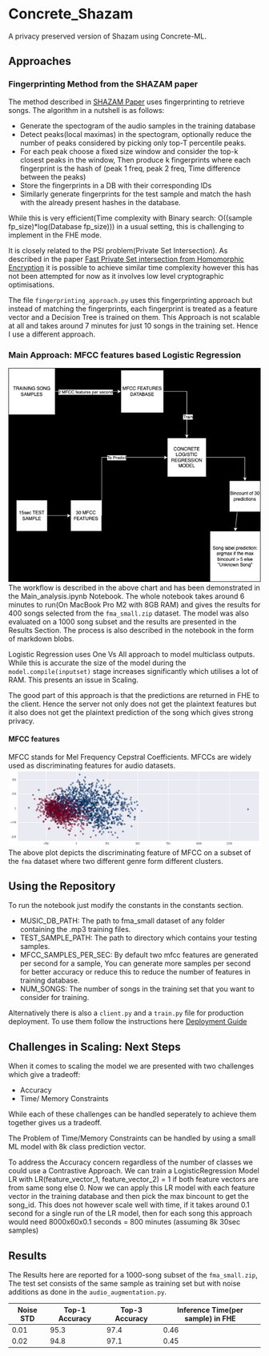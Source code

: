 # Concrete_Shazam
A privacy preserved version of Shazam using Concrete-ML.

## Approaches

### Fingerprinting Method from the SHAZAM paper
The method described in [SHAZAM Paper](https://www.ee.columbia.edu/~dpwe/papers/Wang03-shazam.pdf) uses fingerprinting to retrieve songs. The algorithm in a nutshell is as follows:
- Generate the spectogram of the audio samples in the training database
- Detect peaks(local maximas) in the spectogram, optionally reduce the number of peaks considered by picking only top-T percentile peaks.
- For each peak choose a fixed size window and consider the top-k closest peaks in the window, Then produce k fingerprints where each fingerprint is the hash of (peak 1 freq, peak 2 freq, Time difference between the peaks)
- Store the fingerprints in a DB with their corresponding IDs
- Similarly generate fingerprints for the test sample and match the hash with the already present hashes in the database.

While this is very efficient(Time complexity with Binary search: O((sample fp_size)*log(Database fp_size))) in a usual setting, this is challenging to implement in the FHE mode.

It is closely related to the PSI problem(Private Set Intersection). As described in the paper [Fast Private Set intersection from Homomorphic Encryption](https://eprint.iacr.org/2017/299.pdf) it is possible to achieve similar time complexity however this has not been attempted for now as it involves low level cryptographic optimisations.

The file `fingerprinting_approach.py` uses this fingerprinting approach but instead of matching the fingerprints, each fingerprint is treated as a feature vector and a Decision Tree is trained on them. This Approach is not scalable at all and takes around 7 minutes for just 10 songs in the training set. Hence I use a different approach.

### Main Approach: MFCC features based Logistic Regression

![workflow](flow_diagram.png)
The workflow is described in the above chart and has been demonstrated in the Main_analysis.ipynb Notebook. The whole notebook takes around 6 minutes to run(On MacBook Pro M2 with 8GB RAM) and gives the results for 400 songs selected from the `fma_small.zip` dataset. The model was also evaluated on a 1000 song subset and the results are presented in the Results Section.
The process is also described in the notebook in the form of markdown blobs.

Logistic Regression uses One Vs All approach to model multiclass outputs. While this is accurate the size of the model during the `model.compile(inputset)` stage increases significantly which utilises a lot of RAM. This presents an issue in Scaling. 

The good part of this approach is that the predictions are returned in FHE to the client. Hence the server not only does not get the plaintext features but it also does not get the plaintext prediction of the song which gives strong privacy.

#### MFCC features
MFCC stands for Mel Frequency Cepstral Coefficients. MFCCs are widely used as discriminating features for audio datasets. 
![mfcc](mfcc_space.png)
The above plot depicts the discriminating feature of MFCC on a subset of the `fma` dataset where two different genre form different clusters.

## Using the Repository

To run the notebook just modify the constants in the constants section.
- MUSIC_DB_PATH: The path to fma_small dataset of any folder containing the .mp3 training files.
- TEST_SAMPLE_PATH: The path to directory which contains your testing samples.
- MFCC_SAMPLES_PER_SEC: By default two mfcc features are generated per second for a sample, You can generate more samples per second for better accuracy or reduce this to reduce the number of features in training database.
- NUM_SONGS: The number of songs in the training set that you want to consider for training. 

Alternatively there is also a `client.py` and a `train.py` file for production deployment. To use them follow the instructions here [Deployment Guide](https://github.com/zama-ai/concrete-ml/blob/release/1.3.x/use_case_examples/deployment/breast_cancer_builtin/README.md)

## Challenges in Scaling: Next Steps

When it comes to scaling the model we are presented with two challenges which give a tradeoff:
- Accuracy
- Time/ Memory Constraints

While each of these challenges can be handled seperately to achieve them together gives us a tradeoff. 

The Problem of Time/Memory Constraints can be handled by using a small ML model with 8k class prediction vector. 

To address the Accuracy concern regardless of the number of classes we could use a Contrastive Approach. We can train a LogisticRegression Model LR with LR(feature_vector_1, feature_vector_2) = 1 if both feature vectors are from same song else 0. Now we can apply this LR model with each feature vector in the training database and then pick the max bincount to get the song_id. This does not however scale well with time, if it takes around 0.1 second for a single run of the LR model, then for each song this approach would need 8000x60x0.1 seconds = 800 minutes (assuming 8k 30sec samples)

## Results

The Results here are reported for a 1000-song subset of the `fma_small.zip`, The test set consists of the same sample as training set but with noise additions as done in the `audio_augmentation.py`.

| Noise STD | Top-1 Accuracy | Top-3 Accuracy | Inference Time(per sample) in FHE |
|----------------|----------------|----------------|-----------------------|
| 0.01    | 95.3          | 97.4          | 0.46                  |
| 0.02    | 94.8          | 97.1          | 0.45                  |



